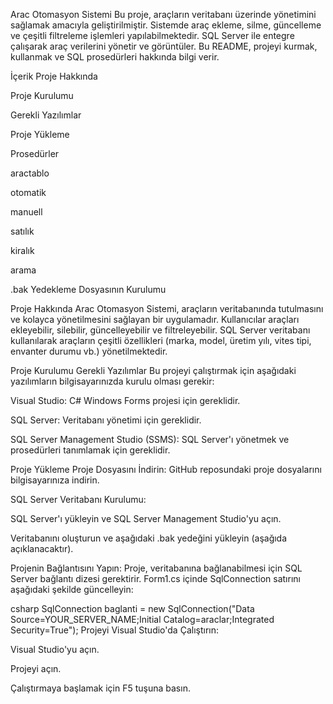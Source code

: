 Arac Otomasyon Sistemi
Bu proje, araçların veritabanı üzerinde yönetimini sağlamak amacıyla geliştirilmiştir. Sistemde araç ekleme, silme, güncelleme ve çeşitli filtreleme işlemleri yapılabilmektedir. SQL Server ile entegre çalışarak araç verilerini yönetir ve görüntüler. Bu README, projeyi kurmak, kullanmak ve SQL prosedürleri hakkında bilgi verir.

İçerik
Proje Hakkında

Proje Kurulumu

Gerekli Yazılımlar

Proje Yükleme

Prosedürler

aractablo

otomatik

manuell

satılık

kiralık

arama

.bak Yedekleme Dosyasının Kurulumu

Proje Hakkında
Arac Otomasyon Sistemi, araçların veritabanında tutulmasını ve kolayca yönetilmesini sağlayan bir uygulamadır. Kullanıcılar araçları ekleyebilir, silebilir, güncelleyebilir ve filtreleyebilir. SQL Server veritabanı kullanılarak araçların çeşitli özellikleri (marka, model, üretim yılı, vites tipi, envanter durumu vb.) yönetilmektedir.

Proje Kurulumu
Gerekli Yazılımlar
Bu projeyi çalıştırmak için aşağıdaki yazılımların bilgisayarınızda kurulu olması gerekir:

Visual Studio: C# Windows Forms projesi için gereklidir.

SQL Server: Veritabanı yönetimi için gereklidir.

SQL Server Management Studio (SSMS): SQL Server'ı yönetmek ve prosedürleri tanımlamak için gereklidir.

Proje Yükleme
Proje Dosyasını İndirin: GitHub reposundaki proje dosyalarını bilgisayarınıza indirin.

SQL Server Veritabanı Kurulumu:

SQL Server'ı yükleyin ve SQL Server Management Studio'yu açın.

Veritabanını oluşturun ve aşağıdaki .bak yedeğini yükleyin (aşağıda açıklanacaktır).

Projenin Bağlantısını Yapın: Proje, veritabanına bağlanabilmesi için SQL Server bağlantı dizesi gerektirir. Form1.cs içinde SqlConnection satırını aşağıdaki şekilde güncelleyin:

csharp
SqlConnection baglanti = new SqlConnection("Data Source=YOUR_SERVER_NAME;Initial Catalog=araclar;Integrated Security=True");
Projeyi Visual Studio'da Çalıştırın:

Visual Studio'yu açın.

Projeyi açın.

Çalıştırmaya başlamak için F5 tuşuna basın.

